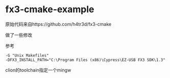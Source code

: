 # fx3-cmake-example

原始代码来自https://github.com/h4tr3d/fx3-cmake

做了一些修改

参考
```
-G "Unix Makefiles"
-DFX3_INSTALL_PATH="C:\Program Files (x86)\Cypress\EZ-USB FX3 SDK\1.3"
```

clion的toolchain指定一个mingw
